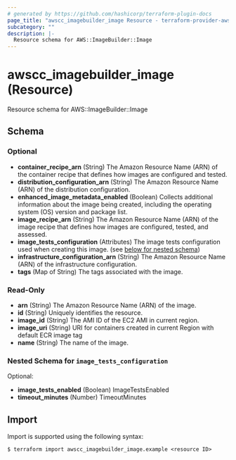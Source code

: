 ```yaml
---
# generated by https://github.com/hashicorp/terraform-plugin-docs
page_title: "awscc_imagebuilder_image Resource - terraform-provider-awscc"
subcategory: ""
description: |-
  Resource schema for AWS::ImageBuilder::Image
---
```


# awscc_imagebuilder_image (Resource)

Resource schema for AWS::ImageBuilder::Image



<!-- schema generated by tfplugindocs -->
## Schema

### Optional

- **container_recipe_arn** (String) The Amazon Resource Name (ARN) of the container recipe that defines how images are configured and tested.
- **distribution_configuration_arn** (String) The Amazon Resource Name (ARN) of the distribution configuration.
- **enhanced_image_metadata_enabled** (Boolean) Collects additional information about the image being created, including the operating system (OS) version and package list.
- **image_recipe_arn** (String) The Amazon Resource Name (ARN) of the image recipe that defines how images are configured, tested, and assessed.
- **image_tests_configuration** (Attributes) The image tests configuration used when creating this image. (see [below for nested schema](#nestedatt--image_tests_configuration))
- **infrastructure_configuration_arn** (String) The Amazon Resource Name (ARN) of the infrastructure configuration.
- **tags** (Map of String) The tags associated with the image.

### Read-Only

- **arn** (String) The Amazon Resource Name (ARN) of the image.
- **id** (String) Uniquely identifies the resource.
- **image_id** (String) The AMI ID of the EC2 AMI in current region.
- **image_uri** (String) URI for containers created in current Region with default ECR image tag
- **name** (String) The name of the image.

<a id="nestedatt--image_tests_configuration"></a>
### Nested Schema for `image_tests_configuration`

Optional:

- **image_tests_enabled** (Boolean) ImageTestsEnabled
- **timeout_minutes** (Number) TimeoutMinutes

## Import

Import is supported using the following syntax:

```shell
$ terraform import awscc_imagebuilder_image.example <resource ID>
```
